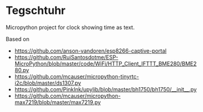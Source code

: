 # Tegschtuhr

Micropython project for clock showing time as text.

Based on

 * https://github.com/anson-vandoren/esp8266-captive-portal
 * https://github.com/RuiSantosdotme/ESP-MicroPython/blob/master/code/WiFi/HTTP_Client_IFTTT_BME280/BME280.py
 * https://github.com/mcauser/micropython-tinyrtc-i2c/blob/master/ds1307.py
 * https://github.com/PinkInk/upylib/blob/master/bh1750/bh1750/__init__.py
 * https://github.com/mcauser/micropython-max7219/blob/master/max7219.py
